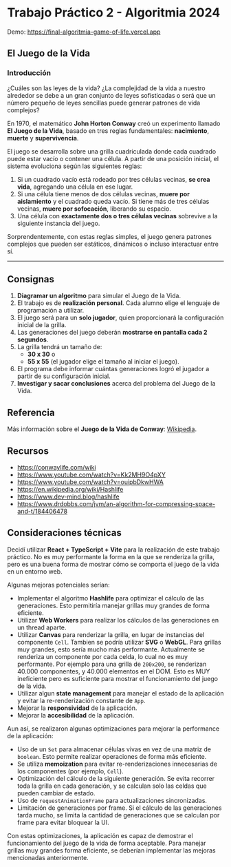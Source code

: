 # Trabajo Práctico 2 - Algoritmia 2024

Demo: https://final-algoritmia-game-of-life.vercel.app

## El Juego de la Vida

### Introducción

¿Cuáles son las leyes de la vida? ¿La complejidad de la vida a nuestro alrededor se debe a un gran conjunto de leyes sofisticadas o será que un número pequeño de leyes sencillas puede generar patrones de vida complejos?

En 1970, el matemático **John Horton Conway** creó un experimento llamado **El Juego de la Vida**, basado en tres reglas fundamentales: **nacimiento**, **muerte** y **supervivencia**.

El juego se desarrolla sobre una grilla cuadriculada donde cada cuadrado puede estar vacío o contener una célula. A partir de una posición inicial, el sistema evoluciona según las siguientes reglas:

1. Si un cuadrado vacío está rodeado por tres células vecinas, **se crea vida**, agregando una célula en ese lugar.
2. Si una célula tiene menos de dos células vecinas, **muere por aislamiento** y el cuadrado queda vacío. Si tiene más de tres células vecinas, **muere por sofocación**, liberando su espacio.
3. Una célula con **exactamente dos o tres células vecinas** sobrevive a la siguiente instancia del juego.

Sorprendentemente, con estas reglas simples, el juego genera patrones complejos que pueden ser estáticos, dinámicos o incluso interactuar entre sí.

---

## Consignas

1. **Diagramar un algoritmo** para simular el Juego de la Vida.
2. El trabajo es de **realización personal**. Cada alumno elige el lenguaje de programación a utilizar.
3. El juego será para un **solo jugador**, quien proporcionará la configuración inicial de la grilla.
4. Las generaciones del juego deberán **mostrarse en pantalla cada 2 segundos**.
5. La grilla tendrá un tamaño de:
   - **30 x 30** o
   - **55 x 55** (el jugador elige el tamaño al iniciar el juego).
6. El programa debe informar cuántas generaciones logró el jugador a partir de su configuración inicial.
7. **Investigar y sacar conclusiones** acerca del problema del Juego de la Vida.

## Referencia

Más información sobre el **Juego de la Vida de Conway**: [Wikipedia](https://es.wikipedia.org/wiki/Juego_de_la_vida).

## Recursos

- https://conwaylife.com/wiki
- https://www.youtube.com/watch?v=Kk2MH9O4pXY
- https://www.youtube.com/watch?v=ouipbDkwHWA
- https://en.wikipedia.org/wiki/Hashlife
- https://www.dev-mind.blog/hashlife
- https://www.drdobbs.com/jvm/an-algorithm-for-compressing-space-and-t/184406478

## Consideraciones técnicas

Decidí utilizar **React + TypeScript + Vite** para la realización de este trabajo práctico. No es muy performante la forma en la que se renderiza la grilla, pero es una buena forma de mostrar cómo se comporta el juego de la vida en un entorno web.

Algunas mejoras potenciales serían:

- Implementar el algoritmo **Hashlife** para optimizar el cálculo de las generaciones. Esto permitiría manejar grillas muy grandes de forma eficiente.
- Utilizar **Web Workers** para realizar los cálculos de las generaciones en un thread aparte.
- Utilizar **Canvas** para renderizar la grilla, en lugar de instancias del componente `Cell`. Tambien se podría utilizar **SVG** o **WebGL**. Para grillas muy grandes, esto sería mucho más performante. Actualmente se renderiza un componente por cada celda, lo cual no es muy performante. Por ejemplo para una grilla de `200x200`, se renderizan 40.000 componentes, y 40.000 elementos en el DOM. Esto es MUY ineficiente pero es suficiente para mostrar el funcionamiento del juego de la vida.
- Utilizar algun **state management** para manejar el estado de la aplicación y evitar la re-renderización constante de `App`.
- Mejorar la **responsividad** de la aplicación.
- Mejorar la **accesibilidad** de la aplicación.

Aun así, se realizaron algunas optimizaciones para mejorar la performance de la aplicación:

- Uso de un `Set` para almacenar células vivas en vez de una matriz de `boolean`. Esto permite realizar operaciones de forma más eficiente.
- Se utiliza **memoization** para evitar re-renderizaciones innecesarias de los componentes (por ejemplo, `Cell`).
- Optimización del cálculo de la siguiente generación. Se evita recorrer toda la grilla en cada generación, y se calculan solo las celdas que pueden cambiar de estado.
- Uso de `requestAnimationFrame` para actualizaciones sincronizadas.
- Limitación de generaciones por frame. Si el cálculo de las generaciones tarda mucho, se limita la cantidad de generaciones que se calculan por frame para evitar bloquear la UI.

Con estas optimizaciones, la aplicación es capaz de demostrar el funcionamiento del juego de la vida de forma aceptable. Para manejar grillas muy grandes forma eficiente, se deberían implementar las mejoras mencionadas anteriormente.